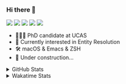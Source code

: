 ### Hi there 👋

[![](https://img.shields.io/badge/-Email-325180?logo=maildotru&logoColor=white&style=flat-square)](mailto:wang@tianshu.me)
[![](https://img.shields.io/badge/-GitHub-black?logo=GitHub&style=flat-square)](https://github.com/tshu-w)
[![](https://img.shields.io/badge/-Telegram-26a5e4?labelColor=fafafa&logo=telegram&style=flat-square)](https://t.me/tshu_w) 
[![](https://img.shields.io/badge/-Twitter-1da1f2?logo=Twitter&logoColor=white&style=flat-square)](https://twitter.com/tshu_w)
[![](https://komarev.com/ghpvc/?username=tshu-w&color=blueviolet&style=flat-square)]()



- 🧑🏻‍🎓 PhD candidate at UCAS
- 🔭 Currently interested in Entity Resolution
- 🛠 macOS & Emacs & ZSH
- 🚧 Under construction...

<details>

<summary>GitHub Stats</summary>

![Tianshu's GitHub stats](https://github-readme-stats.vercel.app/api?username=tshu-w&show_icons=true&theme=buefy&count_private=true)
  
</details>


<details>
  <summary>Wakatime Stats</summary>

  Currently, files accessed by tramp cannot be tracked by wakatime, see https://github.com/wakatime/wakatime-mode/issues/27
  <br>
  
<!--START_SECTION:waka-->
**I'm an Early 🐤** 

```text
🌞 Morning    61 commits     █████░░░░░░░░░░░░░░░░░░░░   22.34% 
🌆 Daytime    162 commits    ██████████████░░░░░░░░░░░   59.34% 
🌃 Evening    44 commits     ████░░░░░░░░░░░░░░░░░░░░░   16.12% 
🌙 Night      6 commits      ░░░░░░░░░░░░░░░░░░░░░░░░░   2.2%

```
📅 **I'm Most Productive on Monday** 

```text
Monday       66 commits     ██████░░░░░░░░░░░░░░░░░░░   24.18% 
Tuesday      38 commits     ███░░░░░░░░░░░░░░░░░░░░░░   13.92% 
Wednesday    16 commits     █░░░░░░░░░░░░░░░░░░░░░░░░   5.86% 
Thursday     30 commits     ██░░░░░░░░░░░░░░░░░░░░░░░   10.99% 
Friday       48 commits     ████░░░░░░░░░░░░░░░░░░░░░   17.58% 
Saturday     32 commits     ███░░░░░░░░░░░░░░░░░░░░░░   11.72% 
Sunday       43 commits     ████░░░░░░░░░░░░░░░░░░░░░   15.75%

```


📊 **This Week I Spent My Time On** 

```text
💬 Programming Languages: 
Org                      8 hrs 59 mins       ██████████████░░░░░░░░░░░   57.64% 
sh                       4 hrs 56 mins       ████████░░░░░░░░░░░░░░░░░   31.61% 
Emacs Lisp               1 hr 40 mins        ██░░░░░░░░░░░░░░░░░░░░░░░   10.69% 
Other                    0 secs              ░░░░░░░░░░░░░░░░░░░░░░░░░   0.06%

🔥 Editors: 
Emacs                    10 hrs 40 mins      █████████████████░░░░░░░░   68.39% 
Zsh                      4 hrs 56 mins       ████████░░░░░░░░░░░░░░░░░   31.61%

🐱‍💻 Projects: 
Empty Block 20           8 hrs 50 mins       ██████████████░░░░░░░░░░░   56.63% 
Terminal                 3 hrs 32 mins       █████░░░░░░░░░░░░░░░░░░░░   22.66% 
Long Sound 44            2 hrs 28 mins       ████░░░░░░░░░░░░░░░░░░░░░   15.86% 
Gentle Shape 16          29 mins             ░░░░░░░░░░░░░░░░░░░░░░░░░   3.16% 
multimodalER             10 mins             ░░░░░░░░░░░░░░░░░░░░░░░░░   1.14%

💻 Operating System: 
Mac                      15 hrs 12 mins      ████████████████████████░   97.37% 
Linux                    24 mins             ░░░░░░░░░░░░░░░░░░░░░░░░░   2.63%

```

**I Mostly Code in Python** 

```text
Python                   7 repos             █████████░░░░░░░░░░░░░░░░   36.84% 
HTML                     2 repos             ██░░░░░░░░░░░░░░░░░░░░░░░   10.53% 
Emacs Lisp               2 repos             ██░░░░░░░░░░░░░░░░░░░░░░░   10.53% 
JavaScript               2 repos             ██░░░░░░░░░░░░░░░░░░░░░░░   10.53% 
TeX                      2 repos             ██░░░░░░░░░░░░░░░░░░░░░░░   10.53%

```



 Last Updated on 27/01/2022 08:06:27 UTC
<!--END_SECTION:waka-->
</details>
